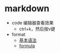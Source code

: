 # markdown
- code 编辑器查看效果
    - ctrl+k，然后按v键
- format
    - [基本语法](https://www.jianshu.com/p/191d1e21f7ed)
    - [formula](https://www.jianshu.com/p/e74eb43960a1) 